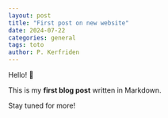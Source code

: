 ```yaml
---
layout: post
title: "First post on new website"
date: 2024-07-22
categories: general
tags: toto
author: P. Kerfriden
---
```


Hello! 👋

This is my **first blog post** written in Markdown.

Stay tuned for more!
